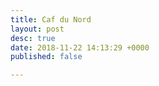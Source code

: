 ```yaml
---
title: Caf du Nord
layout: post
desc: true
date: 2018-11-22 14:13:29 +0000
published: false

---
```

